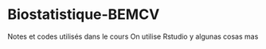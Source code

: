 # Biostatistique-BEMCV
Notes et codes utilisés dans le cours
On utilise Rstudio y algunas cosas mas
